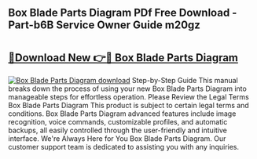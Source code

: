 ## Box Blade Parts Diagram PDf Free Download - Part-b6B Service Owner Guide m20gz

# <h2><a href="http://dfhqrs.blite.top/?on=Box+Blade+Parts+Diagram">🔗Download New 👉🔴 Box Blade Parts Diagram</a></h2>

[![Box Blade Parts Diagram download](https://i.imgur.com/lujVjoI.png)](http://dfhqrs.blite.top/?on=Box+Blade+Parts+Diagram)
Step-by-Step Guide This manual breaks down the process of using your new Box Blade Parts Diagram into manageable steps for effortless operation. Please Review the Legal Terms Box Blade Parts Diagram This product is subject to certain legal terms and conditions. Box Blade Parts Diagram advanced features include image recognition, voice commands, customizable profiles, and automatic backups, all easily controlled through the user-friendly and intuitive interface. We're Always Here for You Box Blade Parts Diagram. Our customer support team is dedicated to assisting you with any inquiries.
